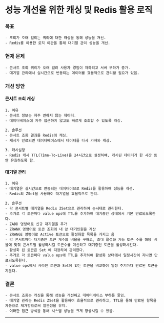 


# 성능 개선을 위한 캐싱 및 Redis 활용 로직

### 목표
    - 조회가 오래 걸리는 쿼리에 대한 캐싱을 통해 성능을 개선.
    - Redis를 이용한 로직 이관을 통해 대기열 관리 성능을 개선.
### 현재 문제
    - 콘서트 조회 쿼리가 오래 걸려 사용자 경험이 저하되고 서버 부하가 증가.
    - 대기열 관리에서 실시간으로 변동되는 데이터를 효율적으로 관리할 필요가 있음.
### 개선 방안
#### 콘서트 조회 캐싱
    1. 이유
    - 콘서트 정보는 자주 변하지 않는 데이터.
    - 데이터베이스에 자주 접근하지 않고도 빠르게 조회할 수 있도록 캐싱.
    
    2. 솔루션
    - 콘서트 조회 결과를 Redis에 캐싱.
    - 캐시가 만료되면 데이터베이스에서 데이터를 다시 가져와 캐싱.
    
    3. 캐시설정
    - Redis 캐시 TTL(Time-To-Live)을 24시간으로 설정하여, 캐시된 데이터가 한 시간 동안 유효하도록 함.
#### 대기열 관리
    1. 이유
    - 대기열은 실시간으로 변동되는 데이터이므로 Redis를 활용하여 성능을 개선.
    - Redis의 ZSet을 사용하여 대기열을 효율적으로 관리.
    
    2. 솔루션
    - 각 콘서트별 대기열을 Redis ZSet으로 관리하여 순서대로 관리한다.
    - 추가로 각 토큰마다 value ops에 TTL을 추가하여 대기중인 상태에서 기본 만료되도록한다.
    - ZADD 명령어로 신규 대기열을 추가
    - ZRANK 명령어로 토큰 조회에 내 앞 대기인원을 계산
    - ZRANGE 명령어로 Active 토큰으로 활성화할 목록을 가지고 옴
    - 각 콘서트마다 대기중인 토큰 개수의 비율을 구하고, 최대 활성화 가능 토큰 수를 해당 비율에 맞춰 콘서트별 활성화시킬 토큰수를 계산하고 대기중인 토큰을 활성화시킨다.
    - 활성화 된 토큰은 Set 에 저장하여 관리한다.
    - 추가로 각 토큰마다 value ops에 TTL을 추가하여 활성화 상태에서 일정시간이 지나면 만료되도록한다.
    - value ops에서 사라진 토큰과 Set에 있는 토큰을 비교하여 일정 주기마다 만료된 토큰을 지운다.
### 결론
    - 콘서트 조회는 캐싱을 통해 성능을 개선하고 데이터베이스 부하를 줄임.
    - 대기열 관리는 Redis ZSet을 활용하여 효율적으로 관리하고, TTL을 통해 만료된 항목을 자동으로 제거함으로써 일관성을 유지.
    - 이러한 접근 방식을 통해 시스템 성능을 크게 향상시킬 수 있음.


---